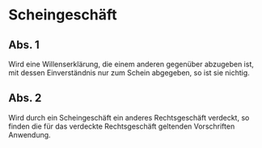 # Scheingeschäft



## Abs. 1

 Wird eine Willenserklärung, die einem anderen gegenüber abzugeben ist, mit dessen Einverständnis nur zum Schein abgegeben, so ist sie nichtig.

## Abs. 2

 Wird durch ein Scheingeschäft ein anderes Rechtsgeschäft verdeckt, so finden die für das verdeckte Rechtsgeschäft geltenden Vorschriften Anwendung. 

